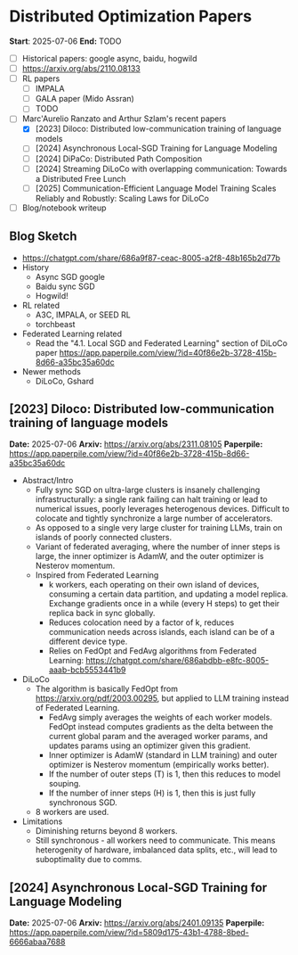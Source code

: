 # Distributed Optimization Papers

**Start**: 2025-07-06
**End:** TODO

- [ ] Historical papers: google async, baidu, hogwild
- [ ] <https://arxiv.org/abs/2110.08133>
- [ ] RL papers
  - [ ] IMPALA
  - [ ] GALA paper (Mido Assran)
  - [ ] TODO
- [ ] Marc'Aurelio Ranzato and Arthur Szlam's recent papers
  - [X] [2023] Diloco: Distributed low-communication training of language models
  - [ ] [2024] Asynchronous Local-SGD Training for Language Modeling
  - [ ] [2024] DiPaCo: Distributed Path Composition
  - [ ] [2024] Streaming DiLoCo with overlapping communication: Towards a Distributed Free Lunch
  - [ ] [2025] Communication-Efficient Language Model Training Scales Reliably and Robustly: Scaling Laws for DiLoCo
- [ ] Blog/notebook writeup

## Blog Sketch

- <https://chatgpt.com/share/686a9f87-ceac-8005-a2f8-48b165b2d77b>
- History
  - Async SGD google
  - Baidu sync SGD
  - Hogwild!
- RL related
  - A3C, IMPALA, or SEED RL
  - torchbeast
- Federated Learning related
  - Read the "4.1. Local SGD and Federated Learning" section of DiLoCo paper <https://app.paperpile.com/view/?id=40f86e2b-3728-415b-8d66-a35bc35a60dc>
- Newer methods
  - DiLoCo, Gshard

## [2023] Diloco: Distributed low-communication training of language models

**Date:** 2025-07-06
**Arxiv:** <https://arxiv.org/abs/2311.08105>
**Paperpile:** <https://app.paperpile.com/view/?id=40f86e2b-3728-415b-8d66-a35bc35a60dc>

- Abstract/Intro
  - Fully sync SGD on ultra-large clusters is insanely challenging infrastructurally: a single rank failing can halt training or lead to numerical issues, poorly leverages heterogenous devices. Difficult to colocate and tightly synchronize a large number of accelerators.
  - As opposed to a single very large cluster for training LLMs, train on islands of poorly connected clusters.
  - Variant of federated averaging, where the number of inner steps is large, the inner optimizer is AdamW, and the outer optimizer is Nesterov momentum.
  - Inspired from Federated Learning
    - k workers, each operating on their own island of devices, consuming a certain data partition, and updating a model replica. Exchange gradients once in a while (every H steps) to get their replica back in sync globally.
    - Reduces colocation need by a factor of k, reduces communication needs across islands, each island can be of a different device type.
    - Relies on FedOpt and FedAvg algorithms from Federated Learning: <https://chatgpt.com/share/686abdbb-e8fc-8005-aaab-bcb5553441b9>
- DiLoCo
  - The algorithm is basically FedOpt from <https://arxiv.org/pdf/2003.00295>, but applied to LLM training instead of Federated Learning.
    - FedAvg simply averages the weights of each worker models. FedOpt instead computes gradients as the delta between the current global param and the averaged worker params, and updates params using an optimizer given this gradient.
    - Inner optimizer is AdamW (standard in LLM training) and outer optimizer is Nesterov momentum (empirically works better).
    - If the number of outer steps (T) is 1, then this reduces to model souping.
    - If the number of inner steps (H) is 1, then this is just fully synchronous SGD.
  - 8 workers are used.
- Limitations
  - Diminishing returns beyond 8 workers.
  - Still synchronous - all workers need to communicate. This means heterogenity of hardware, imbalanced data splits, etc., will lead to suboptimality due to comms.

## [2024] Asynchronous Local-SGD Training for Language Modeling

**Date:** 2025-07-06
**Arxiv:** <https://arxiv.org/abs/2401.09135>
**Paperpile:** <https://app.paperpile.com/view/?id=5809d175-43b1-4788-8bed-6666abaa7688>
